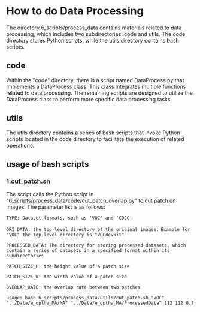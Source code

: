 # How to do Data Processing
The directory 6_scripts/process_data contains materials related to data processing, which includes two subdirectories: code and utils. The code directory stores Python scripts, while the utils directory contains bash scripts.
## code

Within the "code" directory, there is a script named DataProcess.py that implements a DataProcess class. This class integrates multiple functions related to data processing. The remaining scripts are designed to utilize the DataProcess class to perform more specific data processing tasks.

## utils
The utils directory contains a series of bash scripts that invoke Python scripts located in the code directory to facilitate the execution of related operations.

## usage of bash scripts

### 1.cut_patch.sh

The script calls the Python script in "6_scripts/process_data/code/cut_patch_overlap.py" to cut patch on images. The parameter list is as follows:
```
TYPE: Dataset formats, such as 'VOC' and 'COCO'

ORI_DATA: the top-level directory of the original images，Example for "VOC" the top-level directory is "VOCdevkit"

PROCESSED_DATA: The directory for storing processed datasets, which contain a series of datasets in a specified format within its subdirectories

PATCH_SIZE_H: the height value of a patch size

PATCH_SIZE_W: the width value of a patch size

OVERLAP_RATE: the overlap rate between two patches
```
```
usage: bash 6_scripts/process_data/utils/cut_patch.sh "VOC" "../Data/e_optha_MA/MA" "../Data/e_optha_MA/ProcessedData” 112 112 0.7 
```